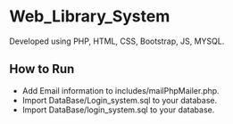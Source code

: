 # Web_Library_System
 Developed using PHP, HTML, CSS, Bootstrap, JS, MYSQL.



## How to Run
* Add Email information to includes/mailPhpMailer.php.
* Import DataBase/Login_system.sql to your database.
* Import DataBase/login_system.sql to your database.
